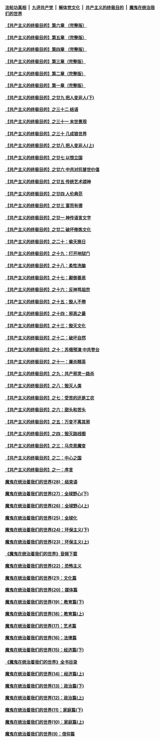 ####  [法轮功真相](../../../../basic/blob/master/README.md?t=05251731) &nbsp;|&nbsp; [九评共产党](../../../../9ping.md/blob/master/README.md?t=05251731) &nbsp;|&nbsp; [解体党文化](../../../../jtdwh.md/blob/master/README.md?t=05251731)  &nbsp;|&nbsp; [共产主义的终极目的](../../../../gczydzjmd.md/blob/master/README.md?t=05251731) &nbsp;|&nbsp; [魔鬼在统治我们的世界](../../../../mgztzwmdsj.md/blob/master/README.md?t=05251731) 

#### [【共产主义的终极目的】第六章 （完整版）](../pages/nsc422/n11428913.md?t=05251731) 

#### [【共产主义的终极目的】第五章 （完整版）](../pages/nsc422/n11428912.md?t=05251731) 

#### [【共产主义的终极目的】第四章 （完整版）](../pages/nsc422/n11428907.md?t=05251731) 

#### [【共产主义的终极目的】第三章（完整版）](../pages/nsc422/n11428848.md?t=05251731) 

#### [【共产主义的终极目的】第二章（完整版）](../pages/nsc422/n11428831.md?t=05251731) 

#### [【共产主义的终极目的】第一章（完整版）](../pages/nsc422/n11417651.md?t=05251731) 

#### [【共产主义的终极目的】之廿九 把人变非人(下)](../pages/nsc422/n11344140.md?t=05251731) 

#### [【共产主义的终极目的】之三十二 结语](../pages/nsc422/n11360535.md?t=05251731) 

#### [【共产主义的终极目的】之三十一 末世景观](../pages/nsc422/n11351129.md?t=05251731) 

#### [【共产主义的终极目的】之三十 几成狼世界](../pages/nsc422/n11348280.md?t=05251731) 

#### [【共产主义的终极目的】之廿八 把人变非人(上)](../pages/nsc422/n11340492.md?t=05251731) 

#### [【共产主义的终极目的】之廿七 以恨立国](../pages/nsc422/n11336944.md?t=05251731) 

#### [【共产主义的终极目的】之廿六 中共对抗普世价值](../pages/nsc422/n11324785.md?t=05251731) 

#### [【共产主义的终极目的】之廿五 传统艺术颂神](../pages/nsc422/n11296396.md?t=05251731) 

#### [【共产主义的终极目的】之廿四 人伦典范](../pages/nsc422/n11296397.md?t=05251731) 

#### [【共产主义的终极目的】之廿三 富而有德](../pages/nsc422/n11283598.md?t=05251731) 

#### [【共产主义的终极目的】之廿一 神传语言文字](../pages/nsc422/n11263265.md?t=05251731) 

#### [【共产主义的终极目的】之廿二 破坏修炼文化](../pages/nsc422/n11245728.md?t=05251731) 

#### [【共产主义的终极目的】之二十：偷天换日](../pages/nsc422/n11238846.md?t=05251731) 

#### [【共产主义的终极目的】之十九：打开地狱门](../pages/nsc422/n11206376.md?t=05251731) 

#### [【共产主义的终极目的】之十八：柔性洗脑](../pages/nsc422/n11199994.md?t=05251731) 

#### [【共产主义的终极目的】之十七：颠倒善恶](../pages/nsc422/n11179782.md?t=05251731) 

#### [【共产主义的终极目的】之十六：反神骂祖宗](../pages/nsc422/n11166798.md?t=05251731) 

#### [【共产主义的终极目的】之十五：毁人不倦](../pages/nsc422/n11166792.md?t=05251731) 

#### [【共产主义的终极目的】之十四：邪恶之最](../pages/nsc422/n11150249.md?t=05251731) 

#### [【共产主义的终极目的】之十三：毁灭文化](../pages/nsc422/n11135227.md?t=05251731) 

#### [【共产主义的终极目的】之十二：破坏自然](../pages/nsc422/n11135214.md?t=05251731) 

#### [【共产主义的终极目的】之十：苏俄预演 中共登台](../pages/nsc422/n11118424.md?t=05251731) 

#### [【共产主义的终极目的】之十一：屠杀精英](../pages/nsc422/n11118442.md?t=05251731) 

#### [【共产主义的终极目的】之九：共产邪灵一路杀](../pages/nsc422/n11114139.md?t=05251731) 

#### [【共产主义的终极目的】之八：毁灭人类](../pages/nsc422/n11108503.md?t=05251731) 

#### [【共产主义的终极目的】之七：受苦的还是工农](../pages/nsc422/n11101809.md?t=05251731) 

#### [【共产主义的终极目的】之六：甜头和苦头](../pages/nsc422/n11096971.md?t=05251731) 

#### [【共产主义的终极目的】之五：万变不离其邪](../pages/nsc422/n11091285.md?t=05251731) 

#### [【共产主义的终极目的】之四：毁灭路线图](../pages/nsc422/n11086284.md?t=05251731) 

#### [【共产主义的终极目的】之三：马克思魔变](../pages/nsc422/n11061941.md?t=05251731) 

#### [【共产主义的终极目的】之二：中心之国](../pages/nsc422/n11047728.md?t=05251731) 

#### [【共产主义的终极目的】之一：序言](../pages/nsc422/n11086077.md?t=05251731) 

#### [魔鬼在统治着我们的世界(28)：结束语](../pages/nsc422/n10936246.md?t=05251731) 

#### [魔鬼在统治着我们的世界(27)：全球野心(下)](../pages/nsc422/n10928319.md?t=05251731) 

#### [魔鬼在统治着我们的世界(26)：全球野心(上)](../pages/nsc422/n10900318.md?t=05251731) 

#### [魔鬼在统治着我们的世界(25)：全球化](../pages/nsc422/n10788205.md?t=05251731) 

#### [魔鬼在统治着我们的世界(24)：环保主义(下)](../pages/nsc422/n10695307.md?t=05251731) 

#### [魔鬼在统治着我们的世界(23)：环保主义(上)](../pages/nsc422/n10688613.md?t=05251731) 

#### [《魔鬼在统治着我们的世界》音频下载](../pages/nsc422/n10635553.md?t=05251731) 

#### [魔鬼在统治着我们的世界(22)：恐怖主义](../pages/nsc422/n10614727.md?t=05251731) 

#### [魔鬼在统治着我们的世界(21)：文化篇](../pages/nsc422/n10597706.md?t=05251731) 

#### [魔鬼在统治着我们的世界(20)：媒体篇](../pages/nsc422/n10586579.md?t=05251731) 

#### [魔鬼在统治着我们的世界(19)：教育篇(下)](../pages/nsc422/n10564808.md?t=05251731) 

#### [魔鬼在统治着我们的世界(18)：教育篇(上)](../pages/nsc422/n10526970.md?t=05251731) 

#### [魔鬼在统治着我们的世界(17)：艺术篇](../pages/nsc422/n10499093.md?t=05251731) 

#### [魔鬼在统治着我们的世界(16)：法律篇](../pages/nsc422/n10485969.md?t=05251731) 

#### [魔鬼在统治着我们的世界(15)：经济篇(下)](../pages/nsc422/n10469975.md?t=05251731) 

#### [《魔鬼在统治着我们的世界》全书目录](../pages/nsc422/n10464261.md?t=05251731) 

#### [魔鬼在统治着我们的世界(14)：经济篇(上)](../pages/nsc422/n10457370.md?t=05251731) 

#### [魔鬼在统治着我们的世界(13)：政治篇(下)](../pages/nsc422/n10448270.md?t=05251731) 

#### [魔鬼在统治着我们的世界(12)：政治篇(上)](../pages/nsc422/n10444576.md?t=05251731) 

#### [魔鬼在统治着我们的世界(11)：家庭篇(下)](../pages/nsc422/n10440961.md?t=05251731) 

#### [魔鬼在统治着我们的世界(10)：家庭篇(上)](../pages/nsc422/n10435448.md?t=05251731) 

#### [魔鬼在统治着我们的世界(9)：信仰篇](../pages/nsc422/n10432159.md?t=05251731) 

